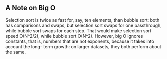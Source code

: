 ## A Note on Big O

Selection sort is twice as fast for, say, ten elements, than bubble sort: both has comparisons and swaps, but selection sort
swaps for one passthrough, while bubble sort swaps for each step. That would make selection sort speed O(N^2/2), while bubble
sort O(N^2). However, big O ignores constants, that is, numbers that are not exponents, because it takes into account the long-
term growth: on larger datasets, they both perform about the same. 